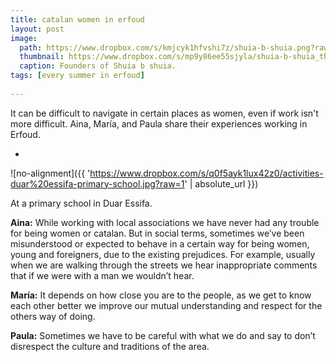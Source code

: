 ```yaml
---
title: catalan women in erfoud
layout: post
image:
  path: https://www.dropbox.com/s/kmjcyk1hfvshi7z/shuia-b-shuia.png?raw=1
  thumbnail: https://www.dropbox.com/s/mp9y86ee55sjyla/shuia-b-shuia_thumbnail.png?raw=1
  caption: Founders of Shuia b shuia.
tags: [every summer in erfoud]
    
---
```


It can be difficult to navigate in certain places as women, even if work isn't more difficult. Aina, María, and Paula share their experiences working in Erfoud. 

<!--more-->

-

![no-alignment]({{ 'https://www.dropbox.com/s/q0f5ayk1lux42z0/activities-duar%20essifa-primary-school.jpg?raw=1' | absolute_url }})
  <figcaption>At a primary school in Duar Essifa.</figcaption>

**Aina:** While working with local associations we have never had any trouble for being women or catalan. But in social terms, sometimes we’ve been misunderstood or expected to behave in a certain way for being women, young and foreigners, due to the existing prejudices. For example, usually when we are walking through the streets we hear inappropriate comments that if we were with a man we wouldn’t hear.

**María:** It depends on how close you are to the people, as we get to know each other better we improve our mutual understanding and respect for the others way of doing.

**Paula:** Sometimes we have to be careful with what we do and say to don’t disrespect the culture and traditions of the area.
